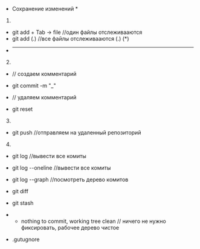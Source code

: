 * Сохранение изменений *

1)
- git add + Tab -> file //один файлы отслеживааются
- git add (.) //все файлы отслеживааются  (.) (*)
- ***
2)
- // создаем комментарий 
- git commit -m "_"

- // удаляем комментарий 
- git reset
3)
- git push //отправляем на удаленный репозиторий
4)
- git log //вывести все комиты 
- git log --oneline //вывести все комиты 
- git log --graph //посмотреть дерево комитов 


- git diff

- git stash 
- - nothing to commit, working tree clean // ничего не нужно фиксировать, рабочее дерево чистое
- .gutugnore 

